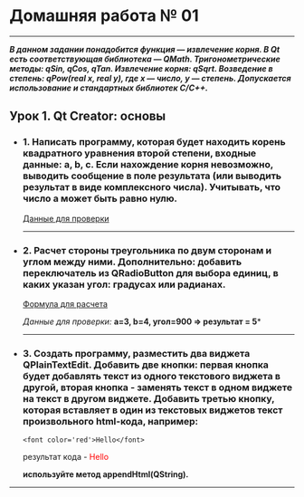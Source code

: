 # Домашняя работа № 01
-------------------------------
***В данном задании понадобится функция — извлечение корня. В Qt есть соответствующая библиотека — QMath. Тригонометрические методы: qSin, qCos, qTan. Извлечение корня: qSqrt. Возведение в степень: qPow(real x, real y), где x — число, y — степень. Допускается использование и стандартных библиотек C/C++.***
## Урок 1. Qt Creator: основы

- ### 1. Написать программу, которая будет находить корень квадратного уравнения второй степени, входные данные: a, b, c. Если нахождение корня невозможно, выводить сообщение в поле результата (или выводить результат в виде комплексного числа). Учитывать, что число a может быть равно нулю.

    [Данные для проверки](https://drive.google.com/file/d/1NZ4SnBaaFlIN2XzM5MiCfJV0uGZrae5X/view?usp=sharing "Google Drive")

    
    -------------------------------
- ### 2. Расчет стороны треугольника по двум сторонам и углом между ними. Дополнительно: добавить переключатель из QRadioButton для выбора единиц, в каких указан угол: градусах или радианах. 
    [Формула для расчета](https://www-formula.ru/2011-10-09-11-08-41. "formula.ru")
    
    *Данные для проверки:* **a=3, b=4, угол=900 => результат = 5***

    
    -------------------------------
- ### 3. Создать программу, разместить два виджета QPlainTextEdit. Добавить две кнопки: первая кнопка будет добавлять текст из одного текстового виджета в другой, вторая кнопка - заменять текст в одном виджете на текст в другом виджете. Добавить третью кнопку, которая вставляет в один из текстовых виджетов текст произвольного html-кода, например:
    ```
    <font color='red'>Hello</font>
    ```
    результат кода - <font color='red'>Hello</font> 
    
    **используйте метод appendHtml(QString).**

-------------------------------
